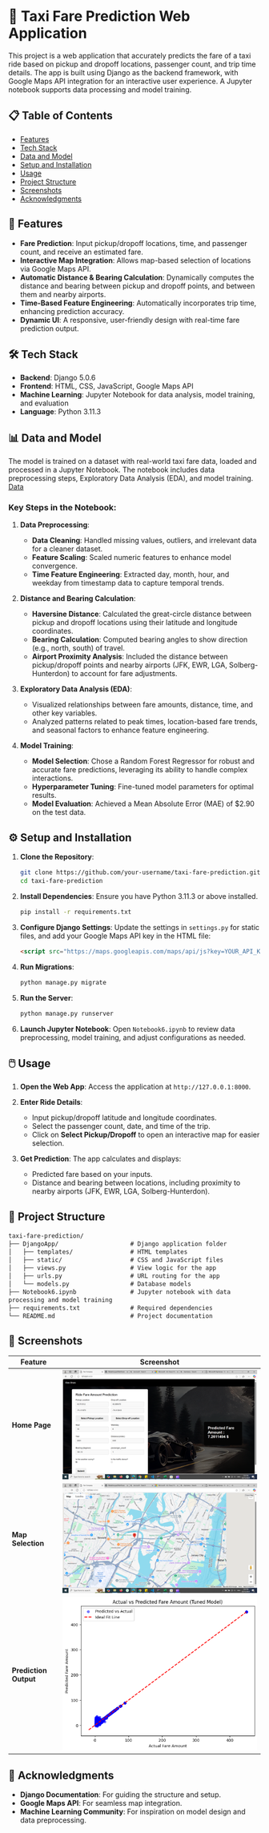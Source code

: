 

# 🚕 Taxi Fare Prediction Web Application

This project is a web application that accurately predicts the fare of a taxi ride based on pickup and dropoff locations, passenger count, and trip time details. The app is built using Django as the backend framework, with Google Maps API integration for an interactive user experience. A Jupyter notebook supports data processing and model training.

## 📋 Table of Contents
- [Features](#features)
- [Tech Stack](#tech-stack)
- [Data and Model](#data-and-model)
- [Setup and Installation](#setup-and-installation)
- [Usage](#usage)
- [Project Structure](#project-structure)
- [Screenshots](#screenshots)
- [Acknowledgments](#acknowledgments)

## 🚀 Features

- **Fare Prediction**: Input pickup/dropoff locations, time, and passenger count, and receive an estimated fare.
- **Interactive Map Integration**: Allows map-based selection of locations via Google Maps API.
- **Automatic Distance & Bearing Calculation**: Dynamically computes the distance and bearing between pickup and dropoff points, and between them and nearby airports.
- **Time-Based Feature Engineering**: Automatically incorporates trip time, enhancing prediction accuracy.
- **Dynamic UI**: A responsive, user-friendly design with real-time fare prediction output.

## 🛠 Tech Stack

- **Backend**: Django 5.0.6
- **Frontend**: HTML, CSS, JavaScript, Google Maps API
- **Machine Learning**: Jupyter Notebook for data analysis, model training, and evaluation
- **Language**: Python 3.11.3

## 📊 Data and Model

The model is trained on a dataset with real-world taxi fare data, loaded and processed in a Jupyter Notebook. The notebook includes data preprocessing steps, Exploratory Data Analysis (EDA), and model training.
[Data](https://drive.google.com/file/d/1pmB4BIljHh3c-AB0wnUBGnime_rsRM54/view?usp=sharing)

### Key Steps in the Notebook:
1. **Data Preprocessing**:
   - **Data Cleaning**: Handled missing values, outliers, and irrelevant data for a cleaner dataset.
   - **Feature Scaling**: Scaled numeric features to enhance model convergence.
   - **Time Feature Engineering**: Extracted day, month, hour, and weekday from timestamp data to capture temporal trends.
   
2. **Distance and Bearing Calculation**:
   - **Haversine Distance**: Calculated the great-circle distance between pickup and dropoff locations using their latitude and longitude coordinates.
   - **Bearing Calculation**: Computed bearing angles to show direction (e.g., north, south) of travel.
   - **Airport Proximity Analysis**: Included the distance between pickup/dropoff points and nearby airports (JFK, EWR, LGA, Solberg-Hunterdon) to account for fare adjustments.

3. **Exploratory Data Analysis (EDA)**:
   - Visualized relationships between fare amounts, distance, time, and other key variables.
   - Analyzed patterns related to peak times, location-based fare trends, and seasonal factors to enhance feature engineering.

4. **Model Training**:
   - **Model Selection**: Chose a Random Forest Regressor for robust and accurate fare predictions, leveraging its ability to handle complex interactions.
   - **Hyperparameter Tuning**: Fine-tuned model parameters for optimal results.
   - **Model Evaluation**: Achieved a Mean Absolute Error (MAE) of $2.90 on the test data.

## ⚙️ Setup and Installation

1. **Clone the Repository**:
   ```bash
   git clone https://github.com/your-username/taxi-fare-prediction.git
   cd taxi-fare-prediction
   ```

2. **Install Dependencies**:
   Ensure you have Python 3.11.3 or above installed.
   ```bash
   pip install -r requirements.txt
   ```

3. **Configure Django Settings**:
   Update the settings in `settings.py` for static files, and add your Google Maps API key in the HTML file:
   ```html
   <script src="https://maps.googleapis.com/maps/api/js?key=YOUR_API_KEY"></script>
   ```

4. **Run Migrations**:
   ```bash
   python manage.py migrate
   ```

5. **Run the Server**:
   ```bash
   python manage.py runserver
   ```

6. **Launch Jupyter Notebook**:
   Open `Notebook6.ipynb` to review data preprocessing, model training, and adjust configurations as needed.

## 🖱️ Usage

1. **Open the Web App**:
   Access the application at `http://127.0.0.1:8000`.

2. **Enter Ride Details**:
   - Input pickup/dropoff latitude and longitude coordinates.
   - Select the passenger count, date, and time of the trip.
   - Click on **Select Pickup/Dropoff** to open an interactive map for easier selection.

3. **Get Prediction**:
   The app calculates and displays:
   - Predicted fare based on your inputs.
   - Distance and bearing between locations, including proximity to nearby airports (JFK, EWR, LGA, Solberg-Hunterdon).

## 📂 Project Structure

```plaintext
taxi-fare-prediction/
├── DjangoApp/                    # Django application folder
│   ├── templates/                # HTML templates
│   ├── static/                   # CSS and JavaScript files
│   ├── views.py                  # View logic for the app
│   ├── urls.py                   # URL routing for the app
│   └── models.py                 # Database models
├── Notebook6.ipynb               # Jupyter notebook with data processing and model training
├── requirements.txt              # Required dependencies
└── README.md                     # Project documentation
```

## 📸 Screenshots

| Feature                  | Screenshot |
|--------------------------|------------|
| **Home Page**            | ![Home Page](https://github.com/MalakAmgad/RideShare/blob/main/Screenshot%20(843).png) |
| **Map Selection**        | ![Map Popup](https://github.com/MalakAmgad/RideShare/blob/main/Screenshot%20(842).png) |
| **Prediction Output**    | ![Prediction Output](https://github.com/MalakAmgad/RideShare/blob/main/screenshot(6122).png) |

## 🙏 Acknowledgments

- **Django Documentation**: For guiding the structure and setup.
- **Google Maps API**: For seamless map integration.
- **Machine Learning Community**: For inspiration on model design and data preprocessing.
